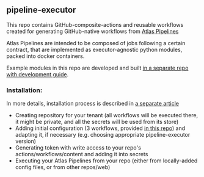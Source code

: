 ## pipeline-executor

This repo contains GitHub-composite-actions and reusable workflows created for generating GitHub-native workflows from [Atlas Pipelines](./docs/pipelines.md)

Atlas Pipelines are intended to be composed of jobs following a certain contract, that are implemented as executor-agnostic python modules, packed into docker containers.

Example modules in this repo are developed and built [in a separate repo with development guide](https://github.com/LightlessOne/Quber-CLI). 

### Installation:

In more details, installation process is described in [a separate article](./docs/installation.md)

- Creating repository for your tenant (all workflows will be executed there, it might be private, and all the secrets will be used from its store)
- Adding initial configuration (3 workflows, provided [in this repo](./tenant_sample_repo)) and adapting it, if necessary (e.g. choosing appropriate pipeline-executor version)
- Generating token with write access to your repo's actions/workflows/content and adding it into secrets
- Executing your Atlas Pipelines from your repo (either from locally-added config files, or from other repos/web)
